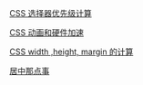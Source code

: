 [CSS 选择器优先级计算](./css-selector.md)

[CSS 动画和硬件加速](./css-transition-and-animation.md)

[CSS width ,height, margin 的计算](./css-basic.md)

[居中那点事](./css-common-usage.md)